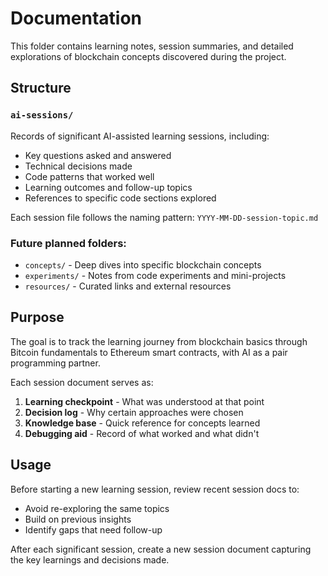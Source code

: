 # Documentation

This folder contains learning notes, session summaries, and detailed explorations of blockchain concepts discovered during the project.

## Structure

### `ai-sessions/`

Records of significant AI-assisted learning sessions, including:

- Key questions asked and answered
- Technical decisions made
- Code patterns that worked well
- Learning outcomes and follow-up topics
- References to specific code sections explored

Each session file follows the naming pattern: `YYYY-MM-DD-session-topic.md`

### Future planned folders:

- `concepts/` - Deep dives into specific blockchain concepts
- `experiments/` - Notes from code experiments and mini-projects
- `resources/` - Curated links and external resources

## Purpose

The goal is to track the learning journey from blockchain basics through Bitcoin fundamentals to Ethereum smart contracts, with AI as a pair programming partner.

Each session document serves as:

1. **Learning checkpoint** - What was understood at that point
2. **Decision log** - Why certain approaches were chosen
3. **Knowledge base** - Quick reference for concepts learned
4. **Debugging aid** - Record of what worked and what didn't

## Usage

Before starting a new learning session, review recent session docs to:

- Avoid re-exploring the same topics
- Build on previous insights
- Identify gaps that need follow-up

After each significant session, create a new session document capturing the key learnings and decisions made.
